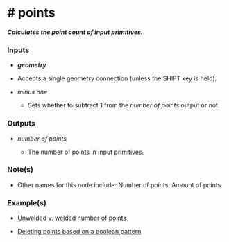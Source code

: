 # # points

**_Calculates the point count of input primitives._**


### Inputs

* **_geometry_**

 * Accepts a single geometry connection (unless the SHIFT key is held).

* _minus one_

  * Sets whether to subtract 1 from the _number of points_ output or not.


### Outputs

* _number of points_

  * The number of points in input primitives.


### Note(s)

* Other names for this node include: Number of points, Amount of points.


### Example(s)

* <a href="https://creator.trimble.com/graph?assetURI=whp:f419f1c8-f85f-4f92-b5f4-f0e8f6379a43&version=latest" target="_blank">Unwelded v. welded number of points</a>

* <a href="https://creator.trimble.com/graph?assetURI=whp:9e74813e-267b-49b9-bc9d-98c84cf5aca8&version=latest" target="_blank">Deleting points based on a boolean pattern</a>
